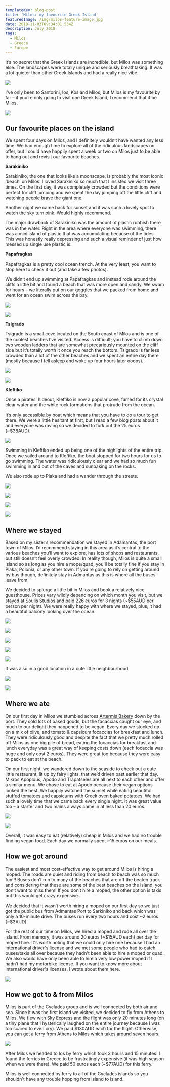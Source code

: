 ```yaml
---
templateKey: blog-post
title: 'Milos: my favourite Greek Island'
featuredImage: /img/milos-feature-image.jpg
date: 2018-11-03T09:34:01.534Z
description: July 2018
tags:
  - Milos
  - Greece
  - Europe
---
```

It’s no secret that the Greek Islands are incredible, but Milos was something else. The landscapes were totally unique and seriously breathtaking. It was a lot quieter than other Greek Islands and had a really nice vibe. 

![](/img/milos-island.jpg)

I've only been to Santorini, Ios, Kos and Milos, but Milos is my favourite by far – if you’re only going to visit one Greek Island, I recommend that it be Milos.

![](/img/milos-island-2.jpg)

## Our favourite places on the island

We spent four days on Milos, and I definitely wouldn’t have wanted any less time. We had enough time to explore all of the ridiculous landscapes on offer, but I could have happily spent a week or two on Milos just to be able to hang out and revisit our favourite beaches.

**Sarakiniko**

Sarakiniko, the one that looks like a moonscape, is probably the most iconic ‘beach’ on Milos. I loved Sarakiniko so much that I insisted we visit three times. On the first day, it was completely crowded but the conditions were perfect for cliff jumping and we spent the day jumping off the little cliff and watching people brave the giant one. 

Another night we came back for sunset and it was such a lovely spot to watch the sky turn pink. Would highly recommend.

The major drawback of Sarakiniko was the amount of plastic rubbish there was in the water. Right in the area where everyone was swimming, there was a mini island of plastic that was accumulating because of the tides. This was honestly really depressing and such a visual reminder of just how messed up single use plastic is.

**Papafragkas**

Papafragkas is a pretty cool ocean trench. At the very least, you want to stop here to check it out (and take a few photos).

We didn’t end up swimming at Papafragkas and instead rode around the cliffs a little bit and found a beach that was more open and sandy. We swam for hours – we literally put on our goggles that we packed from home and went for an ocean swim across the bay.

![](/img/papafragkas-cove.jpg)

![](/img/tsigrado-1.jpg)

**Tsigrado**

Tsigrado is a small cove located on the South coast of Milos and is one of the coolest beaches I’ve visited. Access is difficult; you have to climb down two wooden ladders that are somewhat precariously mounted on the cliff side but it’s totally worth it once you reach the bottom. Tsigrado is far less crowded than a lot of the other beaches and we spent an entire day there (mostly because I fell asleep and woke up four hours later ooops). 

![](/img/tsigrado-ladder.jpg)

![](/img/papfragkas.jpg)

**Kleftiko**

Once a pirates’ hideout, Kleftiko is now a popular cove, famed for its crystal clear water and the white rock formations that protrude from the ocean. 

It’s only accessible by boat which means that you have to do a tour to get there. We were a little hesitant at first, but I read a few blog posts about it and everyone was raving so we decided to fork out the 25 euros (~$38AUD). 

![](/img/kleftiko.jpg)

Swimming in Kleftiko ended up being one of the highlights of the entire trip. Once we sailed around to Kleftiko, the boat stopped for two hours for us to go swimming. The water was ridiculously clear and we had so much fun swimming in and out of the caves and sunbaking on the rocks. 

We also rode up to Plaka and had a wander through the streets.

![](/img/plaka-2.jpg)

![](/img/plaka-3.jpg)

![](/img/plaka.jpg)

![](/img/plaka-4.jpg)

## Where we stayed

Based on my sister’s recommendation we stayed in Adamantas, the port town of Milos. I’d recommend staying in this area as it’s central to the various beaches you’ll want to explore, has lots of shops and restaurants, but still doesn’t feel overly crowded. In reality though, Milos is quite a small island so as long as you hire a mope/quad, you'll be totally fine if you stay in Plaka, Polonia, or any other town. If you're going to rely on getting around by bus though, definitely stay in Admantas as this is where all the buses leave from.

We decided to splurge a little bit in Milos and book a relatively nice guesthouse. Prices vary wildly depending on which month you visit, but we stayed at [Soulis Studios](https://www.booking.com/hotel/gr/soulis-adamas.en-gb.html?aid=356980;label=gog235jc-1DCAsoXEINc291bGlzLWFkYW1hc0gzWANoD4gBAZgBCbgBB8gBDNgBA-gBAYgCAagCAw;sid=a3a8062454383b5c3c6d9609e89a432c;dist=0&keep_landing=1&sb_price_type=total&type=total&) and paid 226 euros for 3 nights (~$55AUD per person per night). We were really happy with where we stayed, plus, it had a beautiful balcony looking over the ocean. 

![](/img/accomm.jpg)

![](/img/accomm-3.jpg)

![](/img/accomm-4.jpg)

![](/img/accomm-5.jpg)

![](/img/accomm-2.jpg)

It was also in a good location in a cute little neighbourhood.

![](/img/area-around-accomm.jpg)

![](/img/area-around-accomm-2.jpg)

## Where we ate

On our first day in Milos we stumbled across [Artermis Bakery](https://www.google.com/maps/place/Artemis+Bakery/@36.7254489,24.4465886,15z/data=!4m2!3m1!1s0x0:0x26915aff33a9fdf6?ved=2ahUKEwiL9_iZ__bfAhXaT30KHWKtD_UQ_BIwDnoECAYQCA) down by the port. They sold lots of baked goods, but the focaccias caught our eye, and much to our delight they happened to be vegan. Every day we stocked up on a mix of olive, and tomato & capsicum focaccias for breakfast and lunch. They were ridiculously good and despite the fact that we pretty much rolled off Milos as one big pile of bread, eating the focaccias for breakfast and lunch everyday was a great way of keeping costs down (each focaccia was huge and only cost 2 euros). They were great too because they were easy to pack to eat at the beach.

On our first night, we wandered down to the seaside to check out a cute little restaurant, lit up by fairy lights, that we’d driven past earlier that day. Mikros Apoplous, Apodo and Trapatseles are all next to each other and offer a similar menu. We chose to eat at Apodo because their vegan options looked the best. We happily watched the sunset while eating beautiful stuffed tomatoes and capsicums with Greek oven baked potatoes. We had such a lovely time that we came back every single night. It was great value too – a starter and two mains always came in at less than 20 euros.

![](/img/dinner-views.jpg)

![](/img/dinner.jpg)

Overall, it was easy to eat (relatively) cheap in Milos and we had no trouble finding vegan food. Each day we normally spent ~15 euros on our meals.

## How we got around

The easiest and most cost-effective way to get around Milos is hiring a moped. The roads are quiet and riding from beach to beach was so much fun!!! Buses don’t run to many of the beaches that are off the beaten track and considering that these are some of the best beaches on the island, you don’t want to miss them! If you don’t hire a moped, the other option is taxis but this would get crazy expensive.

We decided that it wasn’t worth hiring a moped on our first day so we just got the public bus from Admantas Port to Sarkiniko and back which was only a 10-minute drive. The buses run every two hours and cost \~2 euros (\~$3AUD).

For the rest of our time on Milos, we hired a moped and rode all over the island. From memory, it was around 20 euros (~$15AUD each) per day for moped hire. It's worth noting that we could only hire one because I had an international driver's license and we met some people who had to catch buses/taxis all over because they hadn't been able to hire a moped or quad. We also would have only been able to hire a very low power moped if I hadn’t had my motorbike license. If you want to know more about international driver's licenses, I wrote about them here.

![](/img/milos-moped-2.jpg)

## How we got to & from Milos

Milos is part of the Cyclades group and is well connected by both air and sea. Since it was the first island we visited, we decided to fly from Athens to Milos. We flew with Sky Express and the flight was only 20 minutes long (on a tiny plane that I hysterically laughed on the entire journey because I was too scared to even cry). We paid $130AUD each for the flight. Otherwise, you can get a ferry from Athens to Milos which takes around seven hours.

![](/img/milos-plane.jpg)

After Milos we headed to Ios by ferry which took 3 hours and 15 minutes. I found the ferries in Greece to be frustratingly expensive (it was high season when we were there). We paid 50 euros each (~$77AUD) for this ferry.

Milos is well connected by ferry to all of the Cyclades islands so you shouldn't have any trouble hopping from island to island.

